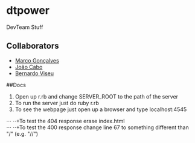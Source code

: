 # dtpower
DevTeam Stuff

## Collaborators

* [Marco Gonçalves](https://github.com/Barca88)
* [João Cabo](https://github.com/45Yoda)
* [Bernardo Viseu](https://github.com/Pacifico53)

##Docs

1. Open up r.rb and change SERVER_ROOT to the path of the server
2. To run the server just do ruby r.rb
3. To see the webpage just open up a browser and type localhost:4545

⋅⋅⋅ ⋅⋅+To test the 404 response erase index.html   
⋅⋅⋅ ⋅⋅+To test the 400 response change line 67 to something different than "/" (e.g. "//")   

